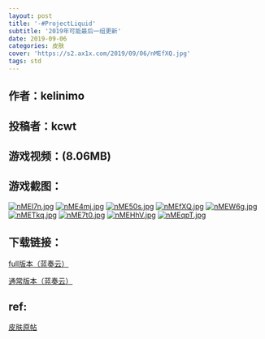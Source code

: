 ```yaml
---
layout: post
title: '-#ProjectLiquid'
subtitle: '2019年可能最后一组更新'
date: 2019-09-06
categories: 皮肤
cover: 'https://s2.ax1x.com/2019/09/06/nMEfXQ.jpg'
tags: std
---
```


## 作者：kelinimo

## 投稿者：kcwt

## 游戏视频：(8.06MB)

<div id="dplayer" width="100%" height="100%"></div>
<script src="../../../assets/js/DPlayer.min.js"></script>
<script>
const dp = new DPlayer({
    container: document.getElementById('dplayer'),
    screenshot: false,
    video: {
        url: 'https://soloopooo.gitee.io/video/ProjectLiquid.mp4',
        pic: '',
        thumbnails: 'https://moeplayer.b0.upaiyun.com/dplayer/hikarunara_thumbnails.jpg',
    }
    // subtitle: {
    //     url: 'webvtt.vtt'
    // },
    // danmaku: {
    //     id: 'demo',
    //     api: 'https://api.prprpr.me/dplayer/'
    // }
});
</script>
 

## 游戏截图：

[![nMEI7n.jpg](https://s2.ax1x.com/2019/09/06/nMEI7n.jpg)](https://imgchr.com/i/nMEI7n)
[![nME4mj.jpg](https://s2.ax1x.com/2019/09/06/nME4mj.jpg)](https://imgchr.com/i/nME4mj)
[![nME50s.jpg](https://s2.ax1x.com/2019/09/06/nME50s.jpg)](https://imgchr.com/i/nME50s)
[![nMEfXQ.jpg](https://s2.ax1x.com/2019/09/06/nMEfXQ.jpg)](https://imgchr.com/i/nMEfXQ)
[![nMEW6g.jpg](https://s2.ax1x.com/2019/09/06/nMEW6g.jpg)](https://imgchr.com/i/nMEW6g)
[![nMETkq.jpg](https://s2.ax1x.com/2019/09/06/nMETkq.jpg)](https://imgchr.com/i/nMETkq)
[![nME7t0.jpg](https://s2.ax1x.com/2019/09/06/nME7t0.jpg)](https://imgchr.com/i/nME7t0)
[![nMEHhV.jpg](https://s2.ax1x.com/2019/09/06/nMEHhV.jpg)](https://imgchr.com/i/nMEHhV)
[![nMEqpT.jpg](https://s2.ax1x.com/2019/09/06/nMEqpT.jpg)](https://imgchr.com/i/nMEqpT)


## 下载链接：

[full版本（蓝奏云）](https://www.lanzous.com/i3sqikf)

[通常版本（蓝奏云）](https://www.lanzous.com/i61v1va)

## ref:

[皮肤原帖](https://www.reddit.com/r/OsuSkins/comments/cpqqkl/projectliquid_hdsd_std/)
